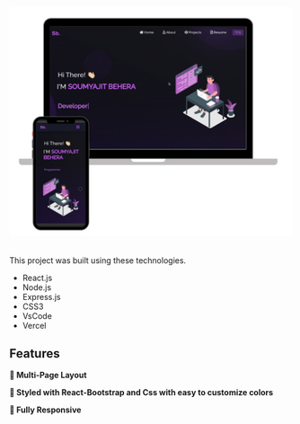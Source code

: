 
<div align="center">
  <img alt="Demo" src="./Images/readme-img1.png" />
</div>

<br/>



This project was built using these technologies.

- React.js
- Node.js
- Express.js
- CSS3
- VsCode
- Vercel

## Features

**📖 Multi-Page Layout**

**🎨 Styled with React-Bootstrap and Css with easy to customize colors**

**📱 Fully Responsive**

